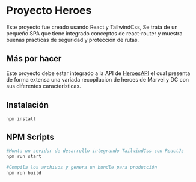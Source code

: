 # Proyecto Heroes

Este proyecto fue creado usando React y TailwindCss, Se trata de un pequeño SPA que tiene integrado conceptos de react-router y muestra buenas practicas de seguridad y protección de rutas.

## Más por hacer

Este proyecto debe estar integrado a la API de [HeroesAPI](https://superheroapi.com/) el cual presenta de forma extensa una variada recopilacion de heroes de Marvel y DC con sus diferentes caracteristicas.

## Instalación

```
npm install
```

## NPM Scripts

```sh
#Monta un sevidor de desarrollo integrando TailwindCss con ReactJs
npm run start

#Compila los archivos y genera un bundle para producción
npm run build

```
